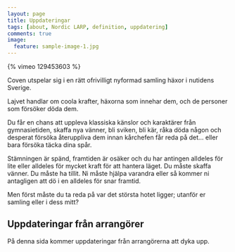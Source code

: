```yaml
---
layout: page
title: Uppdateringar
tags: [about, Nordic LARP, definition, uppdatering]
comments: true
image:
  feature: sample-image-1.jpg
---
```


{% vimeo 129453603 %}

Coven utspelar sig i en rätt ofrivilligt nyformad samling häxor i nutidens Sverige. 

Lajvet handlar om coola krafter, häxorna som innehar dem, och de personer som försöker döda dem.

Du får en chans att uppleva klassiska känslor och karaktärer från gymnasietiden, skaffa nya vänner, bli sviken, bli kär, råka döda någon och desperat försöka återuppliva dem innan kårchefen får reda på det... eller bara försöka täcka dina spår.

Stämningen är spänd, framtiden är osäker och du har antingen alldeles för lite eller alldeles för mycket kraft för att hantera läget. Du måste skaffa vänner. Du måste ha tillit. Ni måste hjälpa varandra eller så kommer ni antagligen att dö i en alldeles för snar framtid. 

Men först måste du ta reda på var det största hotet ligger; utanför er samling eller i dess mitt?

## Uppdateringar från arrangörer

På denna sida kommer uppdateringar från arrangörerna att dyka upp.
